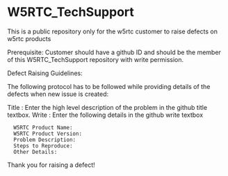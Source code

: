 W5RTC_TechSupport
=================

This is a public repository only for the w5rtc customer to raise defects on w5rtc products


Prerequisite:  Customer should have a github ID and should be the member of this W5RTC_TechSupport repository with write 
permission.


Defect Raising Guidelines:

The following protocol has to be followed while providing  details of the defects when new issue is created:

Title : Enter the high level description of the problem in the github title textbox.
Write : Enter the following details in the github write textbox

      W5RTC Product Name:
      W5RTC Product Version:
      Problem Description:
      Steps to Reproduce:
      Other Details:

Thank you for raising a defect! 
